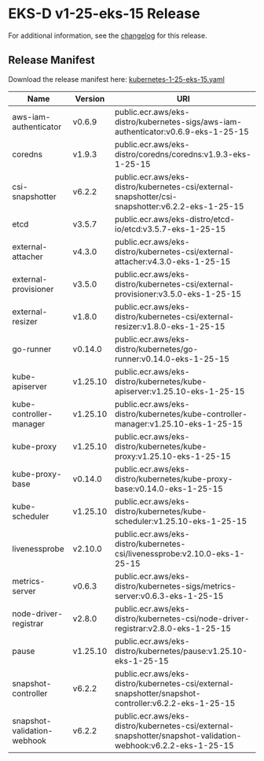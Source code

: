 # EKS-D v1-25-eks-15 Release

For additional information, see the [changelog](CHANGELOG-v1-25-eks-15.md) for this release.

## Release Manifest

Download the release manifest here: [kubernetes-1-25-eks-15.yaml](https://distro.eks.amazonaws.com/kubernetes-1-25/kubernetes-1-25-eks-15.yaml)

| Name | Version | URI |
|------|---------|-----|
| aws-iam-authenticator | v0.6.9 | public.ecr.aws/eks-distro/kubernetes-sigs/aws-iam-authenticator:v0.6.9-eks-1-25-15 |
| coredns | v1.9.3 | public.ecr.aws/eks-distro/coredns/coredns:v1.9.3-eks-1-25-15 |
| csi-snapshotter | v6.2.2 | public.ecr.aws/eks-distro/kubernetes-csi/external-snapshotter/csi-snapshotter:v6.2.2-eks-1-25-15 |
| etcd | v3.5.7 | public.ecr.aws/eks-distro/etcd-io/etcd:v3.5.7-eks-1-25-15 |
| external-attacher | v4.3.0 | public.ecr.aws/eks-distro/kubernetes-csi/external-attacher:v4.3.0-eks-1-25-15 |
| external-provisioner | v3.5.0 | public.ecr.aws/eks-distro/kubernetes-csi/external-provisioner:v3.5.0-eks-1-25-15 |
| external-resizer | v1.8.0 | public.ecr.aws/eks-distro/kubernetes-csi/external-resizer:v1.8.0-eks-1-25-15 |
| go-runner | v0.14.0 | public.ecr.aws/eks-distro/kubernetes/go-runner:v0.14.0-eks-1-25-15 |
| kube-apiserver | v1.25.10 | public.ecr.aws/eks-distro/kubernetes/kube-apiserver:v1.25.10-eks-1-25-15 |
| kube-controller-manager | v1.25.10 | public.ecr.aws/eks-distro/kubernetes/kube-controller-manager:v1.25.10-eks-1-25-15 |
| kube-proxy | v1.25.10 | public.ecr.aws/eks-distro/kubernetes/kube-proxy:v1.25.10-eks-1-25-15 |
| kube-proxy-base | v0.14.0 | public.ecr.aws/eks-distro/kubernetes/kube-proxy-base:v0.14.0-eks-1-25-15 |
| kube-scheduler | v1.25.10 | public.ecr.aws/eks-distro/kubernetes/kube-scheduler:v1.25.10-eks-1-25-15 |
| livenessprobe | v2.10.0 | public.ecr.aws/eks-distro/kubernetes-csi/livenessprobe:v2.10.0-eks-1-25-15 |
| metrics-server | v0.6.3 | public.ecr.aws/eks-distro/kubernetes-sigs/metrics-server:v0.6.3-eks-1-25-15 |
| node-driver-registrar | v2.8.0 | public.ecr.aws/eks-distro/kubernetes-csi/node-driver-registrar:v2.8.0-eks-1-25-15 |
| pause | v1.25.10 | public.ecr.aws/eks-distro/kubernetes/pause:v1.25.10-eks-1-25-15 |
| snapshot-controller | v6.2.2 | public.ecr.aws/eks-distro/kubernetes-csi/external-snapshotter/snapshot-controller:v6.2.2-eks-1-25-15 |
| snapshot-validation-webhook | v6.2.2 | public.ecr.aws/eks-distro/kubernetes-csi/external-snapshotter/snapshot-validation-webhook:v6.2.2-eks-1-25-15 |
